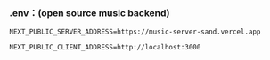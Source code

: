 ### .env：(open source music backend)

`NEXT_PUBLIC_SERVER_ADDRESS=https://music-server-sand.vercel.app`

`NEXT_PUBLIC_CLIENT_ADDRESS=http://localhost:3000`
